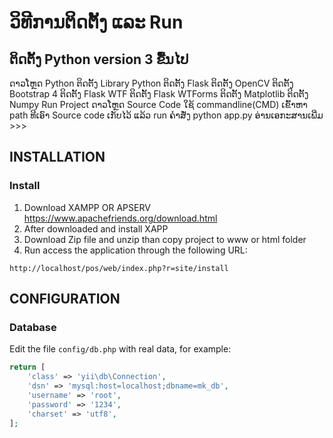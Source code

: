 ວິທີການຕິດຕັ້ງ ແລະ Run
============================

ຕິດຕັ້ງ Python version 3 ຂື້ນໄປ
------------
ດາວໂຫຼດ Python
ຕິດຕັ້ງ Library Python
ຕິດຕັ້ງ Flask
ຕິດຕັ້ງ OpenCV
ຕິດຕັ້ງ Bootstrap 4
ຕິດຕັ້ງ Flask WTF
ຕິດຕັ້ງ Flask WTForms
ຕິດຕັ້ງ Matplotlib
ຕິດຕັ້ງ Numpy
Run Project
ດາວໂຫຼດ Source Code
ໃຊ້ commandline(CMD) ເຂົ້າຫາ path ທີເອົາ Source code ເກັບໄວ້ ແລ້ວ run ຄໍາສັ່ງ python app.py
ອ່ານເອກະສານເພີ່ມ >>>

INSTALLATION
------------

### Install
1. Download XAMPP OR APSERV  https://www.apachefriends.org/download.html
2. After downloaded and install XAPP
3. Download Zip file and unzip than copy project to www or html folder
4. Run  access the application through the following URL:

~~~
http://localhost/pos/web/index.php?r=site/install
~~~


CONFIGURATION
-------------

### Database

Edit the file `config/db.php` with real data, for example:

```php
return [
    'class' => 'yii\db\Connection',
    'dsn' => 'mysql:host=localhost;dbname=mk_db',
    'username' => 'root',
    'password' => '1234',
    'charset' => 'utf8',
];
```
